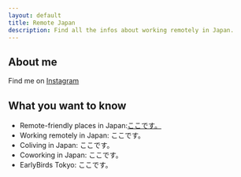 ```yaml
---
layout: default
title: Remote Japan
description: Find all the infos about working remotely in Japan. 
---
```


## About me

Find me on <a href="https://www.instagram.com/margauxbarbier/" target="_blank">Instagram</a>

## What you want to know ##

* Remote-friendly places in Japan:[ここです。](remote-friendly-pages.md)
* Working remotely in Japan: ここです。  
* Coliving in Japan: ここです。  
* Coworking in Japan: ここです。  
* EarlyBirds Tokyo: ここです。  
